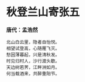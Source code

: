秋登兰山寄张五
==
**唐代：孟浩然**

    北山白云里，隐者自怡悦。
    相望试登高，心随雁飞灭。
    愁因薄暮起，兴是清秋发。
    时见归村人，沙行渡头歇。
    天边树若荠，江畔洲如月。
    何当载酒来，共醉重阳节。

